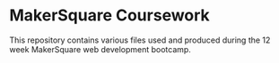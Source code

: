 # MakerSquare Coursework

This repository contains various files used and produced during the 12 week MakerSquare web development bootcamp.
